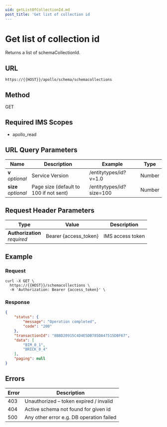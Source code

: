 ```yaml
---
uid: getListOfCollectionId.md
post_title: 'Get list of collection id
---
```

# Get list of collection id

Returns a list of schemaCollectionId.

## URL

`https://{{HOST}}/apollo/schema/schemacollections`

## Method

<div class="get">GET</div>

## Required IMS Scopes

* apollo_read

## URL Query Parameters

|Name|Description|Example|Type|
|---|---|---|---|
|**v** <br>*optional*|Service Version|/entitytypes/id?v=1.0|Number|
|**size** <br>*optional*|Page size (default to 100 if not sent)|/entitytypes/id?size=100|Number|

## Request Header Parameters

|Type|Value|Description|
|---|---|---|
|**Authorization** <br>*required*|Bearer {access_token}|IMS access token|

## Example

### Request

```shell
curl -X GET \
  https://{{HOST}}/schemacollections \
  -H 'Authorization: Bearer {access_token}' \
```

### Response

```json
{
    "status": {
        "message": "Operation completed",
        "code": "200"
    },
    "transactionId": "8BBD20915C4D4E5DB785DA47515DBF67",
    "data": [
        "BIM_0_1",
        "BRICK_0_4"
    ],
    "paging": null
}
```

## Errors

|Error|Description|
|---|---|
|403|Unauthorized – token expired / invalid  |
|404|Active schema not found for given id	 |
|500|Any other error e.g. DB operation failed|
